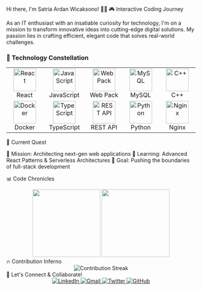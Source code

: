 Hi there, I'm Satria Ardan Wicaksono! 🚀🔬
🎮 Interactive Coding Journey 
 
As an IT enthusiast with an insatiable curiosity for technology, I'm on a mission to transform innovative ideas into cutting-edge digital solutions. My passion lies in crafting efficient, elegant code that solves real-world challenges. 
### 🚀 Technology Constellation 

<div align="center">
  <table>
    <tr>
      <td align="center" width="140"> 
        <img src="https://techstack-generator.vercel.app/react-icon.svg" width="60" height="60" alt="React" />
        <br>React
      </td>
      <td align="center" width="140">
        <img src="https://techstack-generator.vercel.app/js-icon.svg" width="60" height="60" alt="JavaScript" />
        <br>JavaScript
      </td>
      <td align="center" width="140">
        <img src="https://techstack-generator.vercel.app/webpack-icon.svg" width="60" height="60" alt="Web Pack" />
        <br>Web Pack
      </td>
      <td align="center" width="140">
        <img src="https://techstack-generator.vercel.app/mysql-icon.svg" width="60" height="60" alt="MySQL" />
        <br>MySQL
      </td>
       <td align="center" width="140">
        <img src="https://techstack-generator.vercel.app/cpp-icon.svg" width="60" height="60" alt="C++" />
        <br>C++
      </td>
    </tr>
    <tr>
      <td align="center" width="140">
        <img src="https://techstack-generator.vercel.app/docker-icon.svg" width="60" height="60" alt="Docker" />
        <br>Docker
      </td>
      <td align="center" width="140">
        <img src="https://techstack-generator.vercel.app/ts-icon.svg" width="60" height="60" alt="TypeScript" /> 
        <br>TypeScript
      </td>
      <td align="center" width="140">
        <img src="https://techstack-generator.vercel.app/restapi-icon.svg" width="60" height="60" alt="REST API" />
        <br>REST API
      </td>
      <td align="center" width="140">
        <img src="https://techstack-generator.vercel.app/python-icon.svg" width="60" height="60" alt="Python" />
        <br>Python
      </td>
        <td align="center" width="140">
        <img src="https://techstack-generator.vercel.app/nginx-icon.svg" width="60" height="60" alt="Nginx" />
        <br>Nginx
      </td>
    </tr>
  </table>
</div>
🌟 Current Quest

🔭 Mission: Architecting next-gen web applications
🌱 Learning: Advanced React Patterns & Serverless Architectures
🚀 Goal: Pushing the boundaries of full-stack development

📊 Code Chronicles
<div align="center">
  <img height="180em" src="https://github-readme-stats.vercel.app/api?username=wcksnrdn&show_icons=true&theme=radical&include_all_commits=true&count_private=true"/>
  <img height="180em" src="https://github-readme-stats.vercel.app/api/top-langs/?username=wcksnrdn&layout=compact&langs_count=7&theme=radical"/>
</div>
🔥 Contribution Inferno
<div align="center">
  <img src="https://github-readme-streak-stats.herokuapp.com/?user=wcksnrdn&theme=radical" alt="Contribution Streak"/>
</div>
🎯 Let's Connect & Collaborate!
<div align="center">
  <a href="https://www.linkedin.com/in/satriaardan" target="_blank"> 
    <img alt="LinkedIn" src="https://img.shields.io/badge/LinkedIn-0077B5?style=for-the-badge&logo=linkedin&logoColor=white"/>
  </a>
  <a href="mailto:ardansatria004@gmail.com">
    <img alt="Gmail" src="https://img.shields.io/badge/Gmail-D14836?style=for-the-badge&logo=gmail&logoColor=white"/>
  </a>
  <a href="https://twitter.com/yourusername" target="_blank">
    <img alt="Twitter" src="https://img.shields.io/badge/Twitter-1DA1F2?style=for-the-badge&logo=twitter&logoColor=white"/>
  </a>
  <a href="https://github.com/wcksnrdn" target="_blank">
    <img alt="GitHub" src="https://img.shields.io/badge/GitHub-100000?style=for-the-badge&logo=github&logoColor=white"/>
  </a>
</div>

